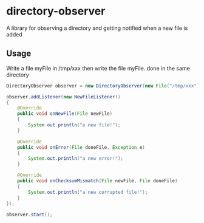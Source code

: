 directory-observer
==================

A library for observing a directory and getting notified when a new file is added

Usage
-----

Write a file myFile in /tmp/xxx then write the file myFile.<md5sumOfMyFile>.done in the same directory 

```java
DirectoryObserver observer = new DirectoryObserver(new File("/tmp/xxx"));

observer.addListener(new NewFileListener()
{
	@Override
	public void onNewFile(File newFile)
	{
		System.out.println("a new file!");
	}

	@Override
	public void onError(File doneFile, Exception e)
	{
		System.out.println("a new error!");
	}

	@Override
	public void onChecksumMismatch(File newFile, File doneFile)
	{
		System.out.println("a new corrupted file!");
	}
});
		
observer.start();
```

